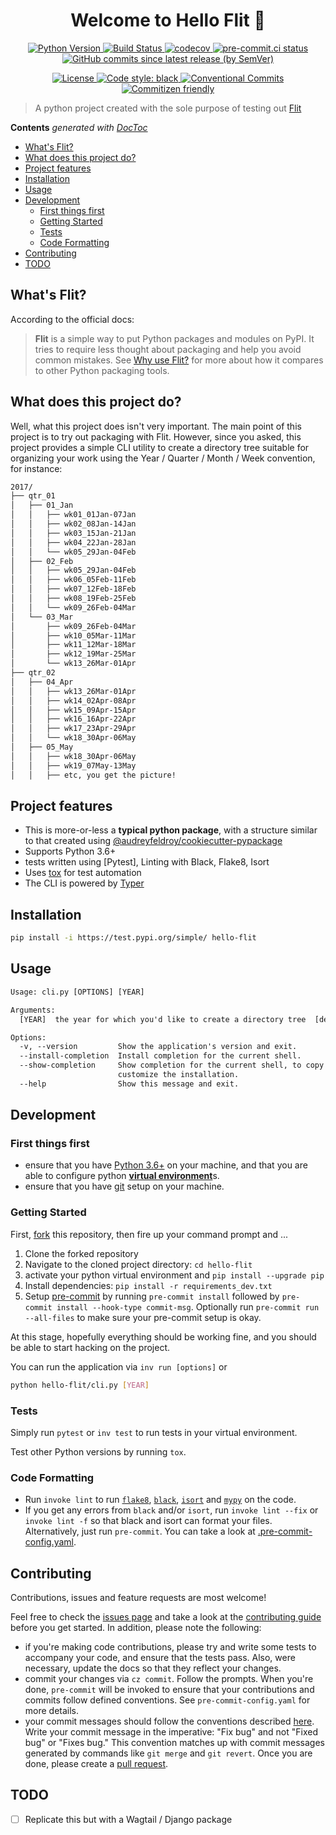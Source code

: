 <h1 align="center">Welcome to Hello Flit 👋</h1>

<p align="center">
<a href="https://testpypi.org/project/hello-flit" target="_blank">
  <img src="https://img.shields.io/badge/python-3.6%20%7C%203.7%20%7C%203.8%20%7C%203.9%20%7C%203.10-blue" alt="Python Version">
</a>
<a href="https://github.com/engineervix/hello-flit/actions/workflows/main.yml" target="_blank">
  <img src="https://github.com/engineervix/hello-flit/actions/workflows/main.yml/badge.svg" alt="Build Status">
</a>
<a href="https://codecov.io/gh/engineervix/hello-flit" target="_blank">
  <img src="https://codecov.io/gh/engineervix/hello-flit/branch/master/graph/badge.svg" alt="codecov">
</a>
<a href="https://results.pre-commit.ci/latest/github/engineervix/hello-flit/master" target="_blank">
  <img src="https://results.pre-commit.ci/badge/github/engineervix/hello-flit/master.svg" alt="pre-commit.ci status">
</a>
<a href="https://github.com/engineervix/hello-flit/commits/master" target="_blank">
  <img alt="GitHub commits since latest release (by SemVer)" src="https://img.shields.io/github/commits-since/engineervix/hello-flit/latest/master">
</a>
</p>

<p align="center">
<a href="https://opensource.org/licenses/MIT">
  <img src="https://img.shields.io/github/license/engineervix/hello-flit" alt="License">
</a>
<a href="https://github.com/psf/black">
  <img src="https://img.shields.io/badge/code%20style-black-000000.svg" alt="Code style: black">
</a>
<a href="https://conventionalcommits.org">
  <img src="https://img.shields.io/badge/Conventional%20Commits-1.0.0-yellow.svg?style=flat-square" alt="Conventional Commits">
</a>
<a href="https://commitizen-tools.github.io/commitizen/">
  <img src="https://img.shields.io/badge/commitizen-friendly-brightgreen.svg" alt="Commitizen friendly">
</a>
</p>

> A python project created with the sole purpose of testing out [Flit](https://flit.pypa.io/en/latest/index.html)

<!-- START doctoc generated TOC please keep comment here to allow auto update -->
<!-- DON'T EDIT THIS SECTION, INSTEAD RE-RUN doctoc TO UPDATE -->
**Contents**  *generated with [DocToc](https://github.com/thlorenz/doctoc)*

- [What's Flit?](#whats-flit)
- [What does this project do?](#what-does-this-project-do)
- [Project features](#project-features)
- [Installation](#installation)
- [Usage](#usage)
- [Development](#development)
  - [First things first](#first-things-first)
  - [Getting Started](#getting-started)
  - [Tests](#tests)
  - [Code Formatting](#code-formatting)
- [Contributing](#contributing)
- [TODO](#todo)

<!-- END doctoc generated TOC please keep comment here to allow auto update -->

## What's Flit?

According to the official docs:

> **Flit** is a simple way to put Python packages and modules on PyPI. It tries to require less thought about packaging and help you avoid common mistakes. See [Why use Flit?](https://flit.readthedocs.io/en/latest/rationale.html) for more about how it compares to other Python packaging tools.

## What does this project do?

Well, what this project does isn't very important. The main point of this project is to try out packaging with Flit. However, since you asked, this project provides a simple CLI utility to create a directory tree suitable for organizing your work using the Year / Quarter / Month / Week convention, for instance:

```txt
2017/
├── qtr_01
│   ├── 01_Jan
│   │   ├── wk01_01Jan-07Jan
│   │   ├── wk02_08Jan-14Jan
│   │   ├── wk03_15Jan-21Jan
│   │   ├── wk04_22Jan-28Jan
│   │   └── wk05_29Jan-04Feb
│   ├── 02_Feb
│   │   ├── wk05_29Jan-04Feb
│   │   ├── wk06_05Feb-11Feb
│   │   ├── wk07_12Feb-18Feb
│   │   ├── wk08_19Feb-25Feb
│   │   └── wk09_26Feb-04Mar
│   └── 03_Mar
│       ├── wk09_26Feb-04Mar
│       ├── wk10_05Mar-11Mar
│       ├── wk11_12Mar-18Mar
│       ├── wk12_19Mar-25Mar
│       └── wk13_26Mar-01Apr
├── qtr_02
│   ├── 04_Apr
│   │   ├── wk13_26Mar-01Apr
│   │   ├── wk14_02Apr-08Apr
│   │   ├── wk15_09Apr-15Apr
│   │   ├── wk16_16Apr-22Apr
│   │   ├── wk17_23Apr-29Apr
│   │   └── wk18_30Apr-06May
│   ├── 05_May
│   │   ├── wk18_30Apr-06May
│   │   ├── wk19_07May-13May
│   │   ├── etc, you get the picture!
```

## Project features

- This is more-or-less a **typical python package**, with a structure similar to that created using [@audreyfeldroy/cookiecutter-pypackage](https://github.com/audreyfeldroy/cookiecutter-pypackage)
- Supports Python 3.6+
- tests written using [Pytest], Linting with Black, Flake8, Isort
- Uses [tox](https://tox.wiki/en/latest/) for test automation
- The CLI is powered by [Typer](https://typer.tiangolo.com)

## Installation

```bash
pip install -i https://test.pypi.org/simple/ hello-flit
```

## Usage

```txt
Usage: cli.py [OPTIONS] [YEAR]

Arguments:
  [YEAR]  the year for which you'd like to create a directory tree  [default: <current_year>]

Options:
  -v, --version         Show the application's version and exit.
  --install-completion  Install completion for the current shell.
  --show-completion     Show completion for the current shell, to copy it or
                        customize the installation.
  --help                Show this message and exit.
```

## Development

### First things first

- ensure that you have [Python 3.6+](https://www.python.org/) on your machine, and that you are able to configure python [**virtual environment**](https://realpython.com/python-virtual-environments-a-primer/)s.
- ensure that you have [git](https://git-scm.com/) setup on your machine.

### Getting Started

First, [fork](https://docs.github.com/en/free-pro-team@latest/github/getting-started-with-github/fork-a-repo) this repository, then fire up your command prompt and ...

1. Clone the forked repository
2. Navigate to the cloned project directory: `cd hello-flit`
3. activate your python virtual environment and `pip install --upgrade pip`
4. Install dependencies: `pip install -r requirements_dev.txt`
5. Setup [pre-commit](https://pre-commit.com/) by running `pre-commit install` followed by `pre-commit install --hook-type commit-msg`. Optionally run `pre-commit run --all-files` to make sure your pre-commit setup is okay.

At this stage, hopefully everything should be working fine, and you should be able to start hacking on the project.

You can run the application via `inv run [options]` or

```sh
python hello-flit/cli.py [YEAR]
```

### Tests

Simply run `pytest` or `inv test` to run tests in your virtual environment.

Test other Python versions by running `tox`.

### Code Formatting

- Run `invoke lint` to run [`flake8`](https://flake8.pycqa.org/en/latest/), [`black`](https://black.readthedocs.io/en/stable/), [`isort`](https://pycqa.github.io/isort/) and [`mypy`](https://mypy.readthedocs.io/en/stable/) on the code.
- If you get any errors from `black` and/or `isort`, run `invoke lint --fix` or `invoke lint -f` so that black and isort can format your files. Alternatively, just run `pre-commit`. You can take a look at [.pre-commit-config.yaml](https://github.com/engineervix/hello-flit/blob/main/.pre-commit-config.yaml).

## Contributing

Contributions, issues and feature requests are most welcome!

Feel free to check the [issues page](https://github.com/engineervix/hello-flit/issues) and take a look at the [contributing guide](https://github.com/engineervix/hello-flit/blob/main/CONTRIBUTING.md) before you get started. In addition, please note the following:

- if you're making code contributions, please try and write some tests to accompany your code, and ensure that the tests pass. Also, were necessary, update the docs so that they reflect your changes.
- commit your changes via `cz commit`. Follow the prompts. When you're done, `pre-commit` will be invoked to ensure that your contributions and commits follow defined conventions. See `pre-commit-config.yaml` for more details.
- your commit messages should follow the conventions described [here](https://www.conventionalcommits.org/en/v1.0.0/). Write your commit message in the imperative: "Fix bug" and not "Fixed bug" or "Fixes bug." This convention matches up with commit messages generated by commands like `git merge` and `git revert`.
Once you are done, please create a [pull request](https://github.com/engineervix/hello-flit/pulls).

## TODO

- [ ] Replicate this but with a Wagtail / Django package
